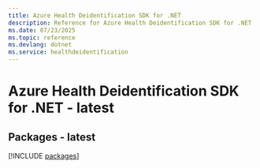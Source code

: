 ```yaml
---
title: Azure Health Deidentification SDK for .NET
description: Reference for Azure Health Deidentification SDK for .NET
ms.date: 07/23/2025
ms.topic: reference
ms.devlang: dotnet
ms.service: healthdeidentification
---
```

# Azure Health Deidentification SDK for .NET - latest
## Packages - latest
[!INCLUDE [packages](health-deidentification-index.md)]